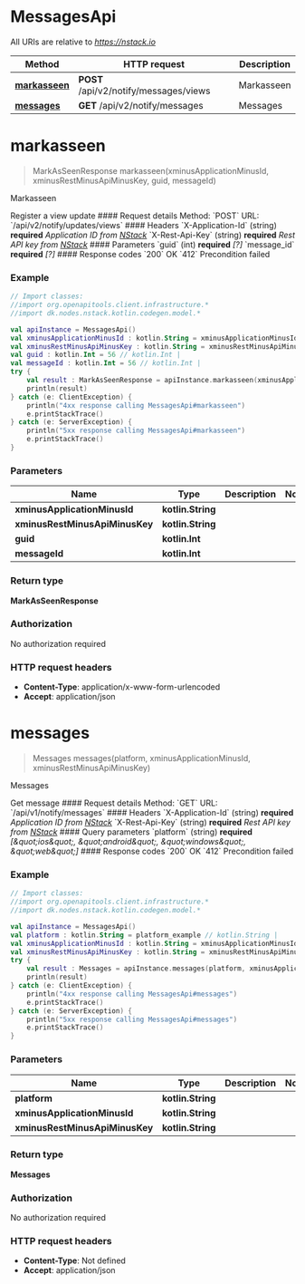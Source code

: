 # MessagesApi

All URIs are relative to *https://nstack.io*

Method | HTTP request | Description
------------- | ------------- | -------------
[**markasseen**](MessagesApi.md#markasseen) | **POST** /api/v2/notify/messages/views | Markasseen
[**messages**](MessagesApi.md#messages) | **GET** /api/v2/notify/messages | Messages


<a name="markasseen"></a>
# **markasseen**
> MarkAsSeenResponse markasseen(xminusApplicationMinusId, xminusRestMinusApiMinusKey, guid, messageId)

Markasseen

Register a view update  #### Request details Method: &#x60;POST&#x60;  URL: &#x60;/api/v2/notify/updates/views&#x60;  #### Headers  &#x60;X-Application-Id&#x60; (string) **required** _Application ID from [NStack](https://nstack.io)_  &#x60;X-Rest-Api-Key&#x60; (string) **required** _Rest API key from [NStack](https://nstack.io)_  #### Parameters &#x60;guid&#x60; (int) **required** _[?]_  &#x60;message_id&#x60; **required** _[?]_  #### Response codes &#x60;200&#x60; OK  &#x60;412&#x60; Precondition failed

### Example
```kotlin
// Import classes:
//import org.openapitools.client.infrastructure.*
//import dk.nodes.nstack.kotlin.codegen.model.*

val apiInstance = MessagesApi()
val xminusApplicationMinusId : kotlin.String = xminusApplicationMinusId_example // kotlin.String | 
val xminusRestMinusApiMinusKey : kotlin.String = xminusRestMinusApiMinusKey_example // kotlin.String | 
val guid : kotlin.Int = 56 // kotlin.Int | 
val messageId : kotlin.Int = 56 // kotlin.Int | 
try {
    val result : MarkAsSeenResponse = apiInstance.markasseen(xminusApplicationMinusId, xminusRestMinusApiMinusKey, guid, messageId)
    println(result)
} catch (e: ClientException) {
    println("4xx response calling MessagesApi#markasseen")
    e.printStackTrace()
} catch (e: ServerException) {
    println("5xx response calling MessagesApi#markasseen")
    e.printStackTrace()
}
```

### Parameters

Name | Type | Description  | Notes
------------- | ------------- | ------------- | -------------
 **xminusApplicationMinusId** | **kotlin.String**|  |
 **xminusRestMinusApiMinusKey** | **kotlin.String**|  |
 **guid** | **kotlin.Int**|  |
 **messageId** | **kotlin.Int**|  |

### Return type

**MarkAsSeenResponse**

### Authorization

No authorization required

### HTTP request headers

 - **Content-Type**: application/x-www-form-urlencoded
 - **Accept**: application/json

<a name="messages"></a>
# **messages**
> Messages messages(platform, xminusApplicationMinusId, xminusRestMinusApiMinusKey)

Messages

Get message  #### Request details Method:    &#x60;GET&#x60;  URL:    &#x60;/api/v1/notify/messages&#x60;  #### Headers  &#x60;X-Application-Id&#x60; (string) **required** _Application ID from [NStack](https://nstack.io)_  &#x60;X-Rest-Api-Key&#x60; (string) **required** _Rest API key from [NStack](https://nstack.io)_  #### Query parameters &#x60;platform&#x60; (string) **required** _[\&quot;ios\&quot;, \&quot;android\&quot;, \&quot;windows\&quot;, \&quot;web\&quot;]_   #### Response codes &#x60;200&#x60; OK  &#x60;412&#x60; Precondition failed

### Example
```kotlin
// Import classes:
//import org.openapitools.client.infrastructure.*
//import dk.nodes.nstack.kotlin.codegen.model.*

val apiInstance = MessagesApi()
val platform : kotlin.String = platform_example // kotlin.String | 
val xminusApplicationMinusId : kotlin.String = xminusApplicationMinusId_example // kotlin.String | 
val xminusRestMinusApiMinusKey : kotlin.String = xminusRestMinusApiMinusKey_example // kotlin.String | 
try {
    val result : Messages = apiInstance.messages(platform, xminusApplicationMinusId, xminusRestMinusApiMinusKey)
    println(result)
} catch (e: ClientException) {
    println("4xx response calling MessagesApi#messages")
    e.printStackTrace()
} catch (e: ServerException) {
    println("5xx response calling MessagesApi#messages")
    e.printStackTrace()
}
```

### Parameters

Name | Type | Description  | Notes
------------- | ------------- | ------------- | -------------
 **platform** | **kotlin.String**|  |
 **xminusApplicationMinusId** | **kotlin.String**|  |
 **xminusRestMinusApiMinusKey** | **kotlin.String**|  |

### Return type

**Messages**

### Authorization

No authorization required

### HTTP request headers

 - **Content-Type**: Not defined
 - **Accept**: application/json

